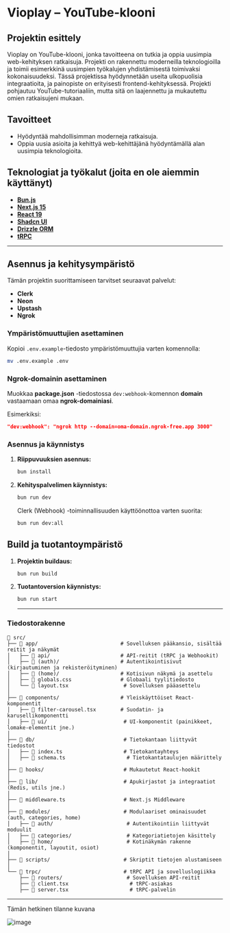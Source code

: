 # Vioplay – YouTube-klooni

## Projektin esittely
Vioplay on YouTube-klooni, jonka tavoitteena on tutkia ja oppia uusimpia web-kehityksen ratkaisuja. Projekti on rakennettu moderneilla teknologioilla ja toimii esimerkkinä uusimpien työkalujen yhdistämisestä toimivaksi kokonaisuudeksi. Tässä projektissa hyödynnetään useita ulkopuolisia integraatioita, ja painopiste on erityisesti frontend-kehityksessä. Projekti pohjautuu YouTube-tutoriaaliin, mutta sitä on laajennettu ja mukautettu omien ratkaisujeni mukaan.

## Tavoitteet
- Hyödyntää mahdollisimman moderneja ratkaisuja.
- Oppia uusia asioita ja kehittyä web-kehittäjänä hyödyntämällä alan uusimpia teknologioita.

## Teknologiat ja työkalut (joita en ole aiemmin käyttänyt)
- **[Bun.js](https://bun.sh/)**
- **[Next.js 15](https://nextjs.org/)**
- **[React 19](https://reactjs.org/)**
- **[Shadcn UI](https://github.com/shadcn/ui)**
- **[Drizzle ORM](https://orm.drizzle.team/)**
- **[tRPC](https://trpc.io/)**

---

## Asennus ja kehitysympäristö

Tämän projektin suorittamiseen tarvitset seuraavat palvelut:
- **Clerk**
- **Neon**
- **Upstash**
- **Ngrok**

### Ympäristömuuttujien asettaminen  
Kopioi `.env.example`-tiedosto ympäristömuuttujia varten komennolla:  
```bash
mv .env.example .env
```

### Ngrok-domainin asettaminen  
Muokkaa **package.json** -tiedostossa `dev:webhook`-komennon **domain** vastaamaan omaa **ngrok-domainiasi**.  

Esimerkiksi:  
```json
"dev:webhook": "ngrok http --domain=oma-domain.ngrok-free.app 3000"
```

### Asennus ja käynnistys  

1. **Riippuvuuksien asennus:**  
   ```bash
   bun install
   ```
2. **Kehityspalvelimen käynnistys:**  
   ```bash
   bun run dev
   ```
   Clerk (Webhook) -toiminnallisuuden käyttöönottoa varten suorita:  
   ```bash
   bun run dev:all
   ```

## Build ja tuotantoympäristö
1. **Projektin buildaus:**  
   ```bash
   bun run build
   ```
2. **Tuotantoversion käynnistys:**  
   ```bash
   bun run start
   ```

   ---

### Tiedostorakenne  
```
📂 src/
├── 📂 app/                           # Sovelluksen pääkansio, sisältää reitit ja näkymät
│   ├── 📂 api/                       # API-reitit (tRPC ja Webhookit)
│   ├── 📂 (auth)/                    # Autentikointisivut (kirjautuminen ja rekisteröityminen)
│   ├── 📂 (home)/                    # Kotisivun näkymä ja asettelu
│   ├── 📄 globals.css                # Globaali tyylitiedosto
│   └── 📄 layout.tsx                  # Sovelluksen pääasettelu
│
├── 📂 components/                    # Yleiskäyttöiset React-komponentit
│   ├── 📄 filter-carousel.tsx        # Suodatin- ja karusellikomponentti
│   ├── 📂 ui/                         # UI-komponentit (painikkeet, lomake-elementit jne.)
│
├── 📂 db/                             # Tietokantaan liittyvät tiedostot
│   ├── 📄 index.ts                    # Tietokantayhteys
│   ├── 📄 schema.ts                    # Tietokantataulujen määrittely
│
├── 📂 hooks/                          # Mukautetut React-hookit
│
├── 📂 lib/                            # Apukirjastot ja integraatiot (Redis, utils jne.)
│
├── 📄 middleware.ts                   # Next.js Middleware
│
├── 📂 modules/                        # Modulaariset ominaisuudet (auth, categories, home)
│   ├── 📂 auth/                        # Autentikointiin liittyvät moduulit
│   ├── 📂 categories/                  # Kategoriatietojen käsittely
│   ├── 📂 home/                        # Kotinäkymän rakenne (komponentit, layoutit, osiot)
│
├── 📂 scripts/                        # Skriptit tietojen alustamiseen
│
└── 📂 trpc/                           # tRPC API ja sovelluslogiikka
    ├── 📂 routers/                     # Sovelluksen API-reitit
    ├── 📄 client.tsx                    # tRPC-asiakas
    ├── 📄 server.tsx                    # tRPC-palvelin
```
---

Tämän hetkinen tilanne kuvana

![image](https://github.com/user-attachments/assets/71279243-f7ef-437f-b5a8-80a5bb6ba17e)



